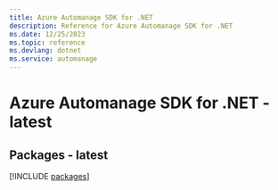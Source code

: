 ```yaml
---
title: Azure Automanage SDK for .NET
description: Reference for Azure Automanage SDK for .NET
ms.date: 12/25/2023
ms.topic: reference
ms.devlang: dotnet
ms.service: automanage
---
```

# Azure Automanage SDK for .NET - latest
## Packages - latest
[!INCLUDE [packages](automanage-index.md)]